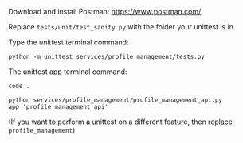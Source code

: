 Download and install Postman: https://www.postman.com/

Replace `tests/unit/test_sanity.py` with the folder your unittest is in.

Type the unittest terminal command:
```console
python -m unittest services/profile_management/tests.py
```
The unittest app terminal command:
```console
code .
```
```console
python services/profile_management/profile_management_api.py
app 'profile_management_api'
```

(If you want to perform a unittest on a different feature, then replace `profile_management`)


